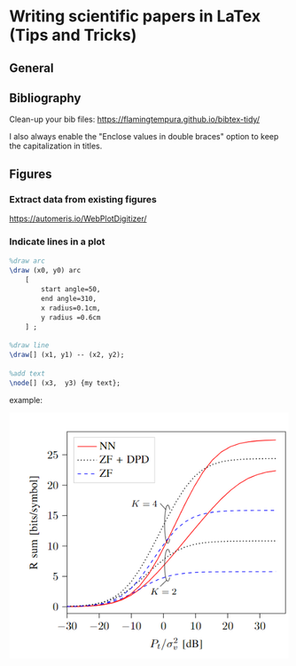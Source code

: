 # Writing scientific papers in LaTex (Tips and Tricks)

## General

## Bibliography

Clean-up your bib files: https://flamingtempura.github.io/bibtex-tidy/

I also always enable the "Enclose values in double braces" option to keep the capitalization in titles.


## Figures

### Extract data from existing figures

https://automeris.io/WebPlotDigitizer/

### Indicate lines in a plot

```latex
%draw arc
\draw (x0, y0) arc
    [
        start angle=50,
        end angle=310,
        x radius=0.1cm,
        y radius =0.6cm
    ] ;
    
%draw line 
\draw[] (x1, y1) -- (x2, y2);

%add text
\node[] (x3,  y3) {my text};
```

example: 

![My Image](figs/arc_example.PNG)
